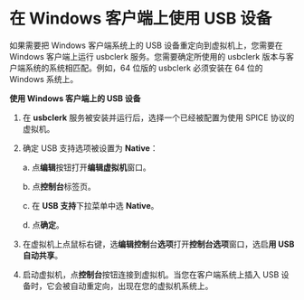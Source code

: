 # 在 Windows 客户端上使用 USB 设备

如果需要把 Windows 客户端系统上的 USB 设备重定向到虚拟机上，您需要在 Windows 客户端上运行 usbclerk 服务。您需要确定所使用的 usbclerk 版本与客户端系统的系统相匹配。例如，64 位版的 usbclerk 必须安装在 64 位的 Windows 系统上。<br/>

**使用 Windows 客户端上的 USB 设备**

1. 在 **usbclerk** 服务被安装并运行后，选择一个已经被配置为使用 SPICE 协议的虚拟机。

2. 确定 USB 支持选项被设置为 **Native**：

   a. 点**编辑**按钮打开**编辑虚拟机**窗口。

   b. 点**控制台**标签页。

   c. 在 **USB 支持**下拉菜单中选 **Native**。

   d. 点**确定**。

3. 在虚拟机上点鼠标右键，选**编辑控制**台**选项**打开**控制台选项**窗口，选启**用 USB 自动共享**。

4. 启动虚拟机，点**控制台**按钮连接到虚拟机。当您在客户端系统上插入 USB 设备时，它会被自动重定向，出现在您的虚拟机系统上。
